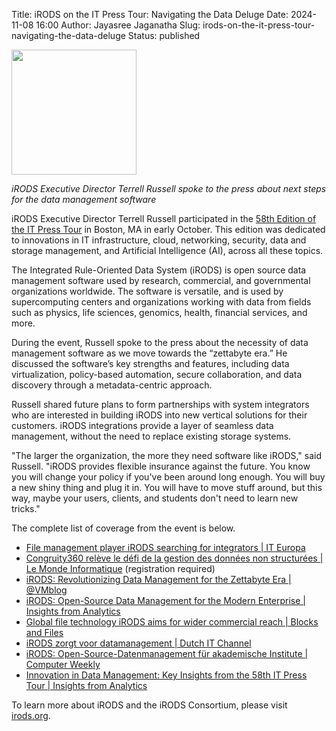 Title: iRODS on the IT Press Tour: Navigating the Data Deluge
Date: 2024-11-08 16:00
Author: Jayasree Jaganatha
Slug: irods-on-the-it-press-tour-navigating-the-data-deluge
Status: published

<img src="{static}/images/itpresstour.png" width="200px" />

<br />

<i>iRODS Executive Director Terrell Russell spoke to the press about next steps for the data management software</i>

iRODS Executive Director Terrell Russell participated in the [58th Edition of the IT Press Tour](https://www.storagenewsletter.com/2024/09/24/58th-edition-of-it-press-tour-in-boston-ma/) in Boston, MA in early October. This edition was dedicated to innovations in IT infrastructure, cloud, networking, security, data and storage management, and Artificial Intelligence (AI), across all these topics.

The Integrated Rule-Oriented Data System (iRODS) is open source data management software used by research, commercial, and governmental organizations worldwide. The software is versatile, and is used by supercomputing centers and organizations working with data from fields such as physics, life sciences, genomics, health, financial services, and more.

During the event, Russell spoke to the press about the necessity of data management software as we move towards the “zettabyte era.” He discussed the software’s key strengths and features, including data virtualization, policy-based automation, secure collaboration, and data discovery through a metadata-centric approach. 

Russell shared future plans to form partnerships with system integrators who are interested in building iRODS into new vertical solutions for their customers. iRODS integrations provide a layer of seamless data management, without the need to replace existing storage systems. 

"The larger the organization, the more they need software like iRODS," said Russell. "iRODS provides flexible insurance against the future. You know you will change your policy if you've been around long enough. You will buy a new shiny thing and plug it in. You will have to move stuff around, but this way, maybe your users, clients, and students don't need to learn new tricks."

The complete list of coverage from the event is below.

- [File management player iRODS searching for integrators | IT Europa](https://www.iteuropa.com/news/file-management-player-irods-searching-integrators)
- [Congruity360 relève le défi de la gestion des données non structurées | Le Monde Informatique](https://www.lemondeinformatique.fr/actualites/lire-congruity360-releve-le-defi-de-la-gestion-des-donnees-non-structurees%C2%A0-95012.html) (registration required)
- [iRODS: Revolutionizing Data Management for the Zettabyte Era | @VMblog](https://vmblog.com/archive/2024/10/15/irods-revolutionizing-data-management-for-the-zettabyte-era.aspx)
- [iRODS: Open-Source Data Management for the Modern Enterprise | Insights from Analytics](https://www.insightsfromanalytics.com/post/irods-open-source-data-management-for-the-modern-enterprise)
- [Global file technology iRODS aims for wider commercial reach | Blocks and Files](https://blocksandfiles.com/2024/10/19/global-file-technology-irods-aims-for-wider-commercial-reach/)
- [iRODS zorgt voor datamanagement | Dutch IT Channel](https://www.dutchitchannel.nl/news/511352/irods-zorgt-voor-datamanagement)
- [iRODS: Open-Source-Datenmanagement für akademische Institute | Computer Weekly](https://www.computerweekly.com/de/feature/iRODS-Open-Source-Datenmanagement-fuer-akademische-Institute)
- [Innovation in Data Management: Key Insights from the 58th IT Press Tour | Insights from Analytics](https://www.insightsfromanalytics.com/post/innovation-in-data-management-key-insights-from-the-58th-it-press-tour)

To learn more about iRODS and the iRODS Consortium, please visit [irods.org](https://irods.org).
